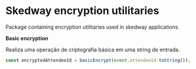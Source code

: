 # Skedway encryption utilitaries

Package containing encryption utilitaries used in skedway applications.

**Basic encryption**

Realiza uma operação de criptografia básica em uma string de entrada.

```ts
const encryptedAttendeeId = basicEncrypt(event.attendeeId.toString());
```
